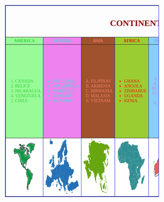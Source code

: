 <html>
<head>

</head>
<body background="estrellas.gif">
<body>
<font face="Papyrus">
<table border=1 bordercolor="royal blue">
<tr>
<td colspan=6><center><h1><font color="DarkRed"><marquee behavior="alternate">CONTINENTES</marquee></font></center></h1></td>
</tr>
<tr><h3>
<th bgcolor="Palegreen"><font color="LimeGreen">AMERICA</th></font>
<th bgcolor="Violet"><font color="Turquoise">EUROPA</th></font>
<th bgcolor="Sienna"><font color="Salmon">ASIA</th></font>
<th bgcolor="YellowGreen"><font color="funete Wheat">AFRICA</th></font>
<th bgcolor="lightSkyBlue"><font color="Orchid">OCEANIA</th></font>
<th bgcolor="DarkGray"><font color="Cyan">ANTARTIDA</th></font>
</tr> </h3>
<tr>
<td bgcolor="Palegreen"><font color="LimeGreen">
<ol>
<li>CANADA</li>
<li>BELICE</li>
<li>NICARAGUA</li>
<li>VENEZUELA</li>
<li>CHILE</li>
</ol>
</td></font>
<td bgcolor="Violet"><font color="Turquoise">
<ul>
<li>BULGARIA</li>
<li>DINAMARCA</li>
<li>NORUEGA</li>
<li>UCRANIA</li>
<li>IRLANDA</li>
</ul>
</td></font>
<td bgcolor="Sienna"><font color="Salmon">
<ol type="A">
<li>FILIPINAS</li>
<li>ARMENIA</li>
<li>BIRMANIA</li>
<li>MALASIA</li>
<li>VIETNAM</li>
</ol>
</td></font>
<td bgcolor="YellowGreen"><font color="funete Wheat">
<ul type="square">
<li>GHANA</li>
<li>ANGOLA</li>
<li>ZIMBABUE</li>
<li>UGANDA</li>
<li>KENIA</li>
</ul>
</td></font>
<td bgcolor="lightSkyBlue"><font color="Orchid">
<ol type="I">
<li>FIGI</li>
<li>NAURU</li>
<li>TONGA</li>
<li>NUEVA ZELANDA</li>
<li>PALAOS</li>
</ol>
</td></font>
<td bgcolor="DarkGray"><font color="Cyan">
<ul type="circle">
<li>la antartida argentina</li>
<li>la dependencia rosas</li>
<li>adelia land</li>
<li>territorio antartico</li>
<li>islandia pedro o tierra de la reina maund</li>
<li>antartida chilena</li>
<li>marya byrd (sin pertenencia)</li>
</ul>
</td></font>
<tr>
<td><center><img src="AMERICA.png" height=180px width="150"></center></td>
<td><center><img src="EUROPA.png" height=180px width"150">
</center></td>
<td><center><img src="ASIA.png" height=180px width="150"></center></td>
<td><center><img src="AFRICA.png" height=180px width="150"></center></td> 
<td><center><img src="OCEANIA.png" height=180px
width="150"></center></td>
<td><center><img src="ANTARTIDA.png" height=180px
width="150"></center></td> 





</body>
</html>
